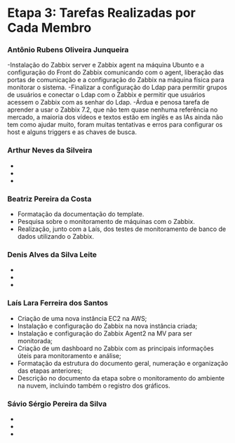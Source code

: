 # Etapa 3: Tarefas Realizadas por Cada Membro

### Antônio Rubens Oliveira Junqueira
-Instalação do Zabbix server e Zabbix agent na máquina Ubunto e a configuração do Front do Zabbix comunicando com o agent, liberação das portas de comunicação e a configuração do Zabbix na máquina física para monitorar o sistema.
-Finalizar a configuração do Ldap para permitir grupos de usuários e conectar o Ldap com o Zabbix e permitir que usuários acessem o Zabbix com as senhar do Ldap.
-Árdua e penosa tarefa de aprender a usar o Zabbix 7.2, que não tem quase nenhuma referência no mercado, a maioria dos vídeos e textos estão em inglês e as IAs ainda não tem como ajudar muito, foram muitas tentativas e erros para configurar os host e alguns triggers e as chaves de busca. 

### Arthur Neves da Silveira
-
-
-

### Beatriz Pereira da Costa
- Formatação da documentação do template.
- Pesquisa sobre o monitoramento de máquinas com o Zabbix.
- Realização, junto com a Laís, dos testes de monitoramento de banco de dados utilizando o Zabbix.

### Denis Alves da Silva Leite
-
-
-

### Laís Lara Ferreira dos Santos
- Criação de uma nova instância EC2 na AWS;
- Instalação e configuração do Zabbix na nova instância criada;
- Instalação e configuração do Zabbix Agent2 na MV para ser monitorada;
- Criação de um dashboard no Zabbix com as principais informações úteis para monitoramento e análise;
- Formatação da estrutura do documento geral, numeração e organização das etapas anteriores;
- Descrição no documento da etapa sobre o monitoramento do ambiente na nuvem, incluindo também o registro dos gráficos.

### Sávio Sérgio Pereira da Silva
-
-
-
